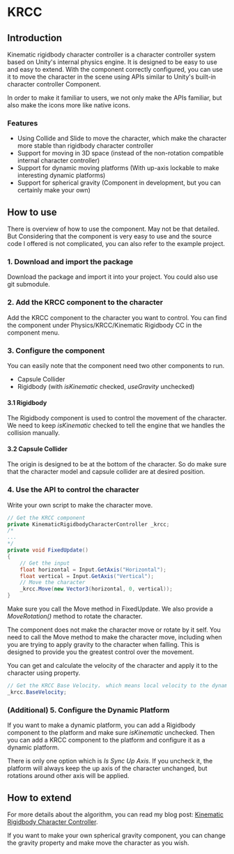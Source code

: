 # KRCC

## Introduction
Kinematic rigidbody character controller is a character controller system based on Unity's internal physics engine. It is designed to be easy to use and easy to extend. With the component correctly configured, 
you can use it to move the character in the scene using APIs similar to Unity's built-in character controller Component.

In order to make it familiar to users, we not only make the APIs familiar, but also make the icons more like native icons.

### Features
- Using Collide and Slide to move the character, which make the character more stable than rigidbody character controller
- Support for moving in 3D space (instead of the non-rotation compatible internal character controller)
- Support for dynamic moving platforms (With up-axis lockable to make interesting dynamic platforms)
- Support for spherical gravity (Component in development, but you can certainly make your own)

## How to use
There is overview of how to use the component. May not be that detailed.
But Considering that the component is very easy to use and the source code I offered is not complicated, you can also refer to the example project.
### 1. Download and import the package
Download the package and import it into your project.
You could also use git submodule.

### 2. Add the KRCC component to the character
Add the KRCC component to the character you want to control.
You can find the component under Physics/KRCC/Kinematic Rigidbody CC in the component menu.

### 3. Configure the component
You can easily note that the component need two other components to run.
- Capsule Collider
- Rigidbody (with _isKinematic_ checked, _useGravity_ unchecked)

#### 3.1 Rigidbody
The Rigidbody component is used to control the movement of the character.
We need to keep _isKinematic_ checked to tell the engine that we handles the collision manually.

#### 3.2 Capsule Collider
The origin is designed to be at the bottom of the character. So do make sure
that the character model and capsule collider are at desired position.

### 4. Use the API to control the character
Write your own script to make the character move.
```c#
// Get the KRCC component
private KinematicRigidbodyCharacterController _krcc;
/*
...
*/
private void FixedUpdate()
{
    // Get the input
    float horizontal = Input.GetAxis("Horizontal");
    float vertical = Input.GetAxis("Vertical");
    // Move the character
    _krcc.Move(new Vector3(horizontal, 0, vertical));
}
```
Make sure you call the Move method in FixedUpdate. We also provide a _MoveRotation()_ method to rotate the character.

The component does not make the character move or rotate by it self.
You need to call the Move method to make the character move, including when you are trying to apply gravity to the character when falling.
This is designed to provide you the greatest control over the movement.

You can get and calculate the velocity of the character and apply it to the character using property.
```c#
// Get the KRCC Base Velocity， which means local velocity to the dynamic platform
_krcc.BaseVelocity;
```

### (Additional) 5. Configure the Dynamic Platform
If you want to make a dynamic platform, you can add a Rigidbody component to the platform and make sure _isKinematic_ unchecked.
Then you can add a KRCC component to the platform and configure it as a dynamic platform.

There is only one option which is _Is Sync Up Axis_. If you uncheck it, the platform will always keep the up axis of the character unchanged, 
but rotations around other axis will be applied.

## How to extend
For more details about the algorithm, you can read my blog post: [Kinematic Rigidbody Character Controller](https://zhuanlan.zhihu.com/p/610948152).

If you want to make your own spherical gravity component, you can change the gravity property and make move the character as you wish.
